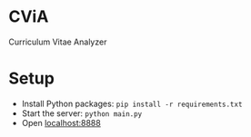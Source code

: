# CViA
Curriculum Vitae Analyzer

# Setup
- Install Python packages: `pip install -r requirements.txt`
- Start the server: `python main.py`
- Open [localhost:8888](http://localhost:8888)
